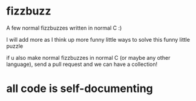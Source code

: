 # fizzbuzz

A few normal fizzbuzzes written in normal C :)

I will add more as I think up more funny little ways to solve this funny little puzzle

if u also make normal fizzbuzzes in normal C (or maybe any other language), send a pull request and we can have a collection!

# all code is self-documenting
